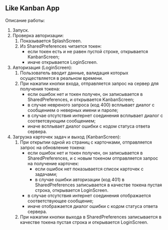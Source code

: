 ## Like Kanban App

Описание работы:
1. Запуск.
2. Проверка авторизации:
   1. Показывается SplashScreen.
   2. Из SharedPreferences читается токен:
      * если токен есть и не равен пустой строке, открывается KanbanScreen;
      * иначе открывается LoginScreen.
3. Авторизация (LoginScreen):
   1. Пользователь вводит данные, валидация которых осуществляется в реальном времени.
   2. При нажатии кнопки входа, отправляется запрос на сервер для получения токена:
      * если ошибок нет и токен получен, он записывается в SharedPreferences, и открывается KanbanScreen;
      * в случае невреного запроса (код 400) всплывает диалог с сообщением о неверных имени и пароле;
      * в случае отсутствия интернет соединения всплывает диалог с соответсвующим сообщением;
      * иначе всплывает диалог ошибки с кодом статуса ответа сервера.
4. Загрузка карточек задач и выход (KanbanScreen):
   1. При открытии одной из страниц с карточками, отправляется запрос на обновление токена:
      * если ошибок нет и токен получен, он записывается в SharedPreferences, и с новым токеном отправляется запрос на получение карточек:
        *  если ошибок нет показывается список карточек с задачами;
        *  в случае ошибки авторизации (код 401) в SharedPreferences записывается в качестве токена пустая строка, открывается LoginScreen.
      * в случае отсутствия интернет соединения отображается соответствующее сообщение;
      * иначе отображается диалог ошибки с кодом статуса ответа сервера.
   2. При нажатии кнопки выхода в SharedPreferences записывается в качестве токена пустая строка и открывается LoginScreen.
